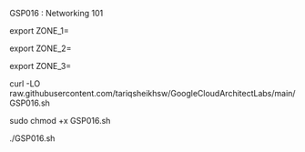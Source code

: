 GSP016 :  Networking 101 

export ZONE_1=

export ZONE_2=

export ZONE_3=

curl -LO raw.githubusercontent.com/tariqsheikhsw/GoogleCloudArchitectLabs/main/GSP016.sh

sudo chmod +x GSP016.sh

./GSP016.sh
